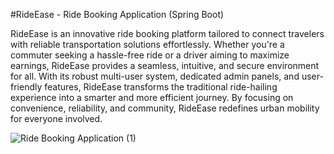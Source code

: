 #RideEase - Ride Booking Application (Spring Boot)

RideEase is an innovative ride booking platform tailored to connect travelers with reliable transportation solutions effortlessly. Whether you're a commuter seeking a hassle-free ride or a driver aiming to maximize earnings, RideEase provides a seamless, intuitive, and secure environment for all. With its robust multi-user system, dedicated admin panels, and user-friendly features, RideEase transforms the traditional ride-hailing experience into a smarter and more efficient journey. By focusing on convenience, reliability, and community, RideEase redefines urban mobility for everyone involved.

![Ride Booking Application (1)](https://github.com/user-attachments/assets/eb10e727-9bf3-4a94-a215-ff7b58bdcf80)
